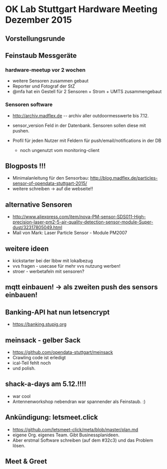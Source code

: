 # OK Lab Stuttgart Hardware Meeting Dezember 2015

## Vorstellungsrunde

## Feinstaub Messgeräte

### hardware-meetup vor 2 wochen

- weitere Sensoren zusammen gebaut
- Reporter und Fotograf der StZ
- @mfa hat ein Gestell für 2 Sensoren + Strom + UMTS zusammengebaut

### Sensoren software

- http://archiv.madflex.de -- archiv aller outdoormesswerte bis 7.12.
- sensor_version Feld in der Datenbank. Sensoren sollen diese mit pushen.
- Profil für jeden Nutzer mit Feldern für push/email/notifications in der DB

  - noch ungenutzt vom monitoring-client

## Blogposts !!!

- Minimalanleitung für den Sensorbau: http://blog.madflex.de/particles-sensor-of-opendata-stuttgart-2015/
- weitere schreiben -> auf die webseite!!

## alternative Sensoren

- http://www.aliexpress.com/item/nova-PM-sensor-SDS011-High-precision-laser-pm2-5-air-quality-detection-sensor-module-Super-dust/32317805049.html
- Mail von Mark: Laser Particle Sensor - Module PM2007


## weitere ideen

- kickstarter bei der lbbw mit lokalbezug
- vvs fragen - usecase für mehr vvs nutzung werben!
- stroer - werbetafeln mit sensoren?

## mqtt einbauen! -> als zweiten push des sensors einbauen!


## Banking-API hat nun letsencrypt

- https://banking.stupig.org

## meinsack - gelber Sack

- https://github.com/opendata-stuttgart/meinsack
- Crawling code ist erledigt
- ical-Teil fehlt noch
- und polish.

## shack-a-days am 5.12.!!!!

- war cool
- Antennenworkshop nebendran war spannender als Feinstaub. :)

## Ankündigung: letsmeet.click

- https://github.com/letsmeet-click/meta/blob/master/plan.md
- eigene Org. eigenes Team. Gibt Businessplanideen.
- Aber erstmal Software schreiben (auf dem #32c3) und das Problem lösen.

## Meet & Greet
